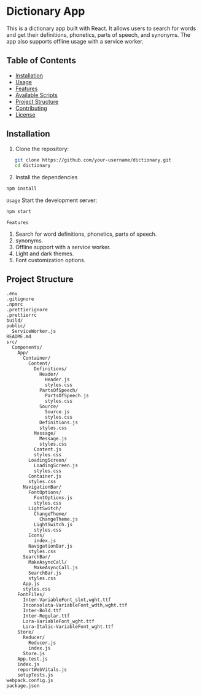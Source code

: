 # Dictionary App

This is a dictionary app built with React. It allows users to search for words and get their definitions, phonetics, parts of speech, and synonyms. The app also supports offline usage with a service worker.

## Table of Contents

- [Installation](#installation)
- [Usage](#usage)
- [Features](#features)
- [Available Scripts](#available-scripts)
- [Project Structure](#project-structure)
- [Contributing](#contributing)
- [License](#license)

## Installation

1. Clone the repository:
```sh
   git clone https://github.com/your-username/dictionary.git
   cd dictionary
```

2. Install the dependencies

```sh
npm install
```

`Usage`
Start the development server:

```sh
npm start
```

`Features`
1. Search for word definitions, phonetics, parts of speech.
2. synonyms.
3. Offline support with a service worker.
4. Light and dark themes.
5. Font customization options.


## Project Structure

```
.env
.gitignore
.npmrc
.prettierignore
.prettierrc
build/
public/
  ServiceWorker.js
README.md
src/
  Components/
    App/
      Container/
        Content/
          Definitions/
            Header/
              Header.js
              styles.css
            PartsOfSpeech/
              PartsOfSpeech.js
              styles.css
            Source/
              Source.js
              styles.css
            Definitions.js
            styles.css
          Message/
            Message.js
            styles.css
          Content.js
          styles.css
        LoadingScreen/
          LoadingScreen.js
          styles.css
        Container.js
        styles.css
      NavigationBar/
        FontOptions/
          FontOptions.js
          styles.css
        LightSwitch/
          ChangeTheme/
            ChangeTheme.js
          LightSwitch.js
          styles.css
        Icons/
          index.js
        NavigationBar.js
        styles.css
      SearchBar/
        MakeAsyncCall/
          MakeAsyncCall.js
        SearchBar.js
        styles.css
      App.js
      styles.css
    FontFiles/
      Inter-VariableFont_slnt,wght.ttf
      Inconsolata-VariableFont_wdth,wght.ttf
      Inter-Bold.ttf
      Inter-Regular.ttf
      Lora-VariableFont_wght.ttf
      Lora-Italic-VariableFont_wght.ttf
    Store/
      Reducer/
        Reducer.js
        index.js
      Store.js
    App.test.js
    index.js
    reportWebVitals.js
    setupTests.js
webpack.config.js
package.json
```